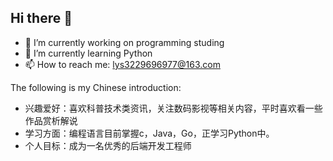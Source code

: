 ## Hi there 👋

- 🔭 I’m currently working on programming studing
- 🌱 I’m currently learning Python
- 📫 How to reach me: lys3229696977@163.com

The following is my Chinese introduction:

* 兴趣爱好：喜欢科普技术类资讯，关注数码影视等相关内容，平时喜欢看一些作品赏析解说
* 学习方面：编程语言目前掌握c，Java，Go，正学习Python中。
* 个人目标：成为一名优秀的后端开发工程师
